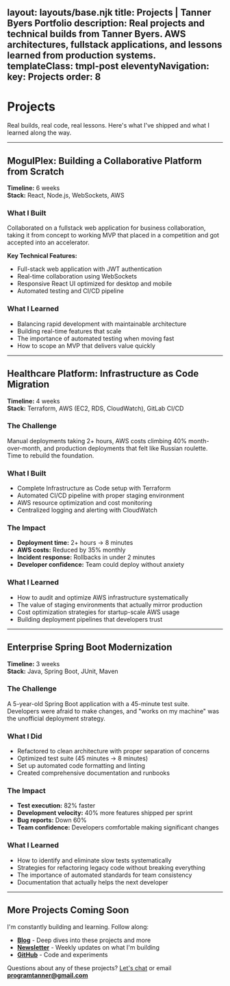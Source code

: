 layout: layouts/base.njk
title: Projects | Tanner Byers Portfolio
description: Real projects and technical builds from Tanner Byers. AWS architectures, fullstack applications, and lessons learned from production systems.
templateClass: tmpl-post
eleventyNavigation:
  key: Projects
  order: 8
---

# Projects

Real builds, real code, real lessons. Here's what I've shipped and what I learned along the way.

---

## MogulPlex: Building a Collaborative Platform from Scratch

**Timeline:** 6 weeks  
**Stack:** React, Node.js, WebSockets, AWS

### What I Built
Collaborated on a fullstack web application for business collaboration, taking it from concept to working MVP that placed in a competition and got accepted into an accelerator.

**Key Technical Features:**
- Full-stack web application with JWT authentication
- Real-time collaboration using WebSockets
- Responsive React UI optimized for desktop and mobile
- Automated testing and CI/CD pipeline

### What I Learned
- Balancing rapid development with maintainable architecture
- Building real-time features that scale
- The importance of automated testing when moving fast
- How to scope an MVP that delivers value quickly

---

## Healthcare Platform: Infrastructure as Code Migration

**Timeline:** 4 weeks  
**Stack:** Terraform, AWS (EC2, RDS, CloudWatch), GitLab CI/CD

### The Challenge
Manual deployments taking 2+ hours, AWS costs climbing 40% month-over-month, and production deployments that felt like Russian roulette. Time to rebuild the foundation.

### What I Built
- Complete Infrastructure as Code setup with Terraform
- Automated CI/CD pipeline with proper staging environment
- AWS resource optimization and cost monitoring
- Centralized logging and alerting with CloudWatch

### The Impact
- **Deployment time:** 2+ hours → 8 minutes
- **AWS costs:** Reduced by 35% monthly
- **Incident response:** Rollbacks in under 2 minutes
- **Developer confidence:** Team could deploy without anxiety

### What I Learned
- How to audit and optimize AWS infrastructure systematically
- The value of staging environments that actually mirror production
- Cost optimization strategies for startup-scale AWS usage
- Building deployment pipelines that developers trust

---

## Enterprise Spring Boot Modernization

**Timeline:** 3 weeks  
**Stack:** Java, Spring Boot, JUnit, Maven

### The Challenge
A 5-year-old Spring Boot application with a 45-minute test suite. Developers were afraid to make changes, and "works on my machine" was the unofficial deployment strategy.

### What I Did
- Refactored to clean architecture with proper separation of concerns
- Optimized test suite (45 minutes → 8 minutes)
- Set up automated code formatting and linting
- Created comprehensive documentation and runbooks

### The Impact
- **Test execution:** 82% faster
- **Development velocity:** 40% more features shipped per sprint
- **Bug reports:** Down 60%
- **Team confidence:** Developers comfortable making significant changes

### What I Learned
- How to identify and eliminate slow tests systematically
- Strategies for refactoring legacy code without breaking everything
- The importance of automated standards for team consistency
- Documentation that actually helps the next developer

---

## More Projects Coming Soon

I'm constantly building and learning. Follow along:

- **[Blog](/posts/)** - Deep dives into these projects and more
- **[Newsletter](/newsletter/)** - Weekly updates on what I'm building
- **[GitHub](https://github.com/tannerbyers)** - Code and experiments

Questions about any of these projects? [Let's chat](/contact-me/) or email **programtanner@gmail.com**
